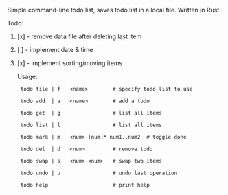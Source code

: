 Simple command-line todo list, saves todo list in a local file. 
Written in Rust.

Todo:

1. [x] - remove data file after deleting last item
2. [ ] - implement date & time
3. [x] - implement sorting/moving items

    Usage:

        todo file | f   <name>        # specify todo list to use   

        todo add  | a   <name>        # add a todo

        todo get  | g                 # list all items  

        todo list | l                 # list all items

        todo mark | m   <num> [num]* num1..num2  # toggle done

        todo del  | d   <num>         # remove todo

        todo swap | s   <num> <num>   # swap two items

        todo undo | u                 # undo last operation

        todo help                     # print help

    
